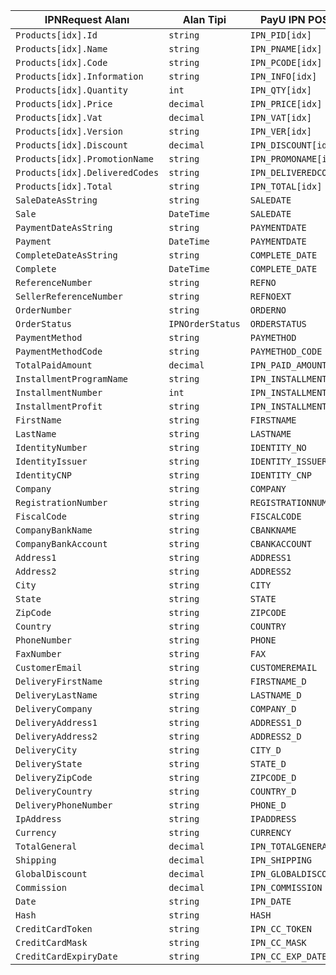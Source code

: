 | IPNRequest Alanı | Alan Tipi | PayU IPN POST Alanı |
| ----             | ---       | ---                 |
| `Products[idx].Id` | `string` | `IPN_PID[idx]` |
| `Products[idx].Name` | `string` | `IPN_PNAME[idx]` |
| `Products[idx].Code` | `string` | `IPN_PCODE[idx]` |
| `Products[idx].Information` | `string` | `IPN_INFO[idx]` |
| `Products[idx].Quantity` | `int` | `IPN_QTY[idx]` |
| `Products[idx].Price` | `decimal` | `IPN_PRICE[idx]` |
| `Products[idx].Vat` | `decimal` | `IPN_VAT[idx]` |
| `Products[idx].Version` | `string` | `IPN_VER[idx]` |
| `Products[idx].Discount` | `decimal` | `IPN_DISCOUNT[idx]` |
| `Products[idx].PromotionName` | `string` | `IPN_PROMONAME[idx]` |
| `Products[idx].DeliveredCodes` | `string` | `IPN_DELIVEREDCODES[idx]` |
| `Products[idx].Total` | `string` | `IPN_TOTAL[idx]` |
| `SaleDateAsString` | `string` | `SALEDATE` |
| `Sale` | `DateTime` | `SALEDATE` |
| `PaymentDateAsString` | `string` | `PAYMENTDATE` |
| `Payment` | `DateTime` | `PAYMENTDATE` |
| `CompleteDateAsString` | `string` | `COMPLETE_DATE` |
| `Complete` | `DateTime` | `COMPLETE_DATE` |
| `ReferenceNumber` | `string` | `REFNO` |
| `SellerReferenceNumber` | `string` | `REFNOEXT` |
| `OrderNumber` | `string` | `ORDERNO` |
| `OrderStatus` | `IPNOrderStatus` | `ORDERSTATUS` |
| `PaymentMethod` | `string` | `PAYMETHOD` |
| `PaymentMethodCode` | `string` | `PAYMETHOD_CODE` |
| `TotalPaidAmount` | `decimal` | `IPN_PAID_AMOUNT` |
| `InstallmentProgramName` | `string` | `IPN_INSTALLMENTS_PROGRAM` |
| `InstallmentNumber` | `int` | `IPN_INSTALLMENTS_NUMBER` |
| `InstallmentProfit` | `string` | `IPN_INSTALLMENTS_PROFIT` |
| `FirstName` | `string` | `FIRSTNAME` |
| `LastName` | `string` | `LASTNAME` |
| `IdentityNumber` | `string` | `IDENTITY_NO` |
| `IdentityIssuer` | `string` | `IDENTITY_ISSUER` |
| `IdentityCNP` | `string` | `IDENTITY_CNP` |
| `Company` | `string` | `COMPANY` |
| `RegistrationNumber` | `string` | `REGISTRATIONNUMBER` |
| `FiscalCode` | `string` | `FISCALCODE` |
| `CompanyBankName` | `string` | `CBANKNAME` |
| `CompanyBankAccount` | `string` | `CBANKACCOUNT` |
| `Address1` | `string` | `ADDRESS1` |
| `Address2` | `string` | `ADDRESS2` |
| `City` | `string` | `CITY` |
| `State` | `string` | `STATE` |
| `ZipCode` | `string` | `ZIPCODE` |
| `Country` | `string` | `COUNTRY` |
| `PhoneNumber` | `string` | `PHONE` |
| `FaxNumber` | `string` | `FAX` |
| `CustomerEmail` | `string` | `CUSTOMEREMAIL` |
| `DeliveryFirstName` | `string` | `FIRSTNAME_D` |
| `DeliveryLastName` | `string` | `LASTNAME_D` |
| `DeliveryCompany` | `string` | `COMPANY_D` |
| `DeliveryAddress1` | `string` | `ADDRESS1_D` |
| `DeliveryAddress2` | `string` | `ADDRESS2_D` |
| `DeliveryCity` | `string` | `CITY_D` |
| `DeliveryState` | `string` | `STATE_D` |
| `DeliveryZipCode` | `string` | `ZIPCODE_D` |
| `DeliveryCountry` | `string` | `COUNTRY_D` |
| `DeliveryPhoneNumber` | `string` | `PHONE_D` |
| `IpAddress` | `string` | `IPADDRESS` |
| `Currency` | `string` | `CURRENCY` |
| `TotalGeneral` | `decimal` | `IPN_TOTALGENERAL` |
| `Shipping` | `decimal` | `IPN_SHIPPING` |
| `GlobalDiscount` | `decimal` | `IPN_GLOBALDISCOUNT` |
| `Commission` | `decimal` | `IPN_COMMISSION` |
| `Date` | `string` | `IPN_DATE` |
| `Hash` | `string` | `HASH` |
| `CreditCardToken` | `string` | `IPN_CC_TOKEN` |
| `CreditCardMask` | `string` | `IPN_CC_MASK` |
| `CreditCardExpiryDate` | `string` | `IPN_CC_EXP_DATE` |
